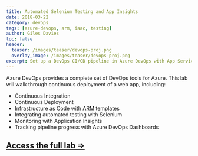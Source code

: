 ```yaml
---
title: Automated Selenium Testing and App Insights
date: 2018-03-22
category: devops
tags: [azure-devops, arm, iaac, testing]
author: Giles Davies
toc: false
header:
  teaser: /images/teaser/devops-proj.png
  overlay_image: /images/teaser/devops-proj.png
excerpt: Set up a DevOps CI/CD pipeline in Azure DevOps with App Services, ARM, Selenium Tests & Application Insights 
---
```


Azure DevOps provides a complete set of DevOps tools for Azure. This lab will walk through continuous deployment of a web app, including:

- Continuous Integration
- Continuous Deployment
- Infrastructure as Code with ARM templates
- Integrating automated testing with Selenium
- Monitoring with Application Insights
- Tracking pipeline progress with Azure DevOps Dashboards

## [Access the full lab ⇒](https://github.com/gidavies/WebAppDevOpsLab)
